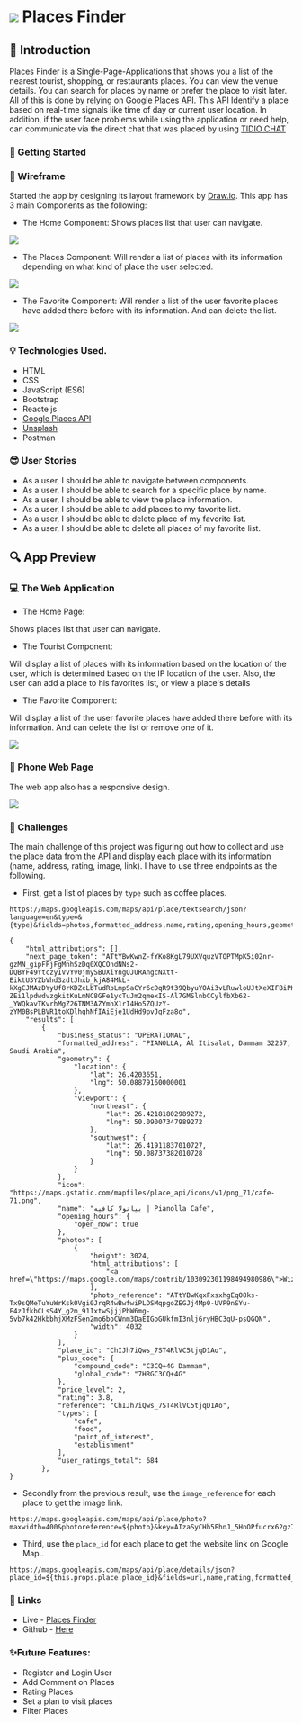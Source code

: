 # ![](https://ga-dash.s3.amazonaws.com/production/assets/logo-9f88ae6c9c3871690e33280fcf557f33.png)  Places Finder
## :round_pushpin: Introduction
Places Finder is a Single-Page-Applications that shows you a list of the nearest tourist, shopping, or restaurants places. You can view the venue details. You can search for places by name or prefer the place to visit later. All of this is done by relying on <a href= 'https://developers.google.com/places/web-service/overview'> Google Places API.</a> This API Identify a place based on real-time signals like time of day or current user location. In addition, if the user face problems while using the application or need help, can communicate via the direct chat that was placed by using <a href= 'https://developers.google.com/places/web-service/overview'>TIDIO CHAT</a>

### :dart: Getting Started
### :pencil: Wireframe
Started the app by designing its layout framework by <a href= 'https://app.diagrams.net/'>Draw.io</a>. This app has 3 main Components as the following:

- The Home Component:
Shows places list that user can navigate.
<img src="img/Home.PNG">

- The Places Component:
Will render a list of places with its information depending on what kind of place the user selected.
<img src="img/places.PNG">

- The Favorite Component:
Will render a list of the user favorite places have added there before with its information. And can delete the list.
<img src="img/fav.PNG">


### :bulb: Technologies Used.
* HTML
* CSS
* JavaScript (ES6)
* Bootstrap
* Reacte js
* <a href= 'https://developers.google.com/places/web-service/overview'>Google Places API</a> 
* <a href= 'https://unsplash.com/developers'>Unsplash</a> 
* Postman 

### :sunglasses: User Stories
* As a user, I should be able to navigate between components.
* As a user, I should be able to search for a specific place by name.
* As a user, I should be able to view the place information.
* As a user, I should be able to add places to my favorite list.
* As a user, I should be able to delete place of my favorite list.
* As a user, I should be able to delete all places of my favorite list.

## :mag: App Preview

### :computer: The Web Application
- The Home Page:

Shows places list that user can navigate.
- The Tourist Component:

Will display a list of places with its information based on the location of the user, which is determined based on the IP location of the user. Also, the user can add a place to his favorites list, or view a place's details
- The Favorite Component:

Will display a list of the user favorite places have added there before with its information. And can delete the list or remove one of it.

<img src="img/webapp.gif">

### :iphone: Phone Web Page
The web app also has a responsive design.

<img src="img/phoneapp.gif">

### :muscle: Challenges
The main challenge of this project was figuring out how to collect and use the place data from the API and display each place with its information (name, address, rating, image, link). I have to use three endpoints as the following.

- First, get a list of places by `type` such as coffee places. 

```
https://maps.googleapis.com/maps/api/place/textsearch/json?language=en&type=&{type}&fields=photos,formatted_address,name,rating,opening_hours,geometry&key=AIzaSyCHh5FhnJ_5HnOPfucrx62gz7tT3BYgnng
```

```
{
    "html_attributions": [],
    "next_page_token": "ATtYBwKwnZ-fYKo8KgL79UXVquzVTOPTMpK5i02nr-gzMN_gipFPjFgMnhSzDq0XQCOndNNs2-DQBYF49YtczyIVvYv0jmySBUXiYngQJURAngcNXtt-EiktU3YZbVhd3zdtJhxb_kjA84MkL-kXgCJMAzDYyUf8rKDZcLbTudRbLmpSaCYr6cDqR9t39QbyuYOAi3vLRuwloUJtXeXIFBiPKD66qb2uhrbNhB6GnlOy4oAZjnF-ZEi1lpdwdvzgkitKuLmNC8GFe1ycTuJm2qmexIS-Al7GMSlnbCCylfbXb62-_YWQkavTKvrhMgZ26TNM3AZYmhX1rI4Ho5ZQUzY-zYM0BsPLBVR1toKDlhqhNfIAiEje1UdHd9pvJqFza8o",
    "results": [
        {
            "business_status": "OPERATIONAL",
            "formatted_address": "PIANOLLA, Al Itisalat, Dammam 32257, Saudi Arabia",
            "geometry": {
                "location": {
                    "lat": 26.4203651,
                    "lng": 50.08879160000001
                },
                "viewport": {
                    "northeast": {
                        "lat": 26.42181802989272,
                        "lng": 50.09007347989272
                    },
                    "southwest": {
                        "lat": 26.41911837010727,
                        "lng": 50.08737382010728
                    }
                }
            },
            "icon": "https://maps.gstatic.com/mapfiles/place_api/icons/v1/png_71/cafe-71.png",
            "name": "بيانولا كافيه | Pianolla Cafe",
            "opening_hours": {
                "open_now": true
            },
            "photos": [
                {
                    "height": 3024,
                    "html_attributions": [
                        "<a href=\"https://maps.google.com/maps/contrib/103092301198494980986\">Wizy</a>"
                    ],
                    "photo_reference": "ATtYBwKqxFxsxhgEqO8ks-Tx9sQMeTuYuWrKsk0Vgi0JrqR4wBwfwiPLDSMqpgoZEGJj4Mp0-UVP9nSYu-F4zJfkbCLsS4Y_g2m_91IxtwSjjjPbW6mg-5vb7k42HkbbhjXMzFSen2mo6boCWnm3DaEIGoGUkfmI3nlj6ryHBC3qU-psQGQN",
                    "width": 4032
                }
            ],
            "place_id": "ChIJh7iQws_7ST4RlVC5tjqD1Ao",
            "plus_code": {
                "compound_code": "C3CQ+4G Dammam",
                "global_code": "7HRGC3CQ+4G"
            },
            "price_level": 2,
            "rating": 3.8,
            "reference": "ChIJh7iQws_7ST4RlVC5tjqD1Ao",
            "types": [
                "cafe",
                "food",
                "point_of_interest",
                "establishment"
            ],
            "user_ratings_total": 684
        },
}
```
- Secondly from the previous result, use the `image_reference` for each place to get the image link.
```
https://maps.googleapis.com/maps/api/place/photo?maxwidth=400&photoreference=${photo}&key=AIzaSyCHh5FhnJ_5HnOPfucrx62gz7tT3BYgnng
```
- Third, use the `place_id` for each place to get the website link on Google Map..

```
https://maps.googleapis.com/maps/api/place/details/json?place_id=${this.props.place.place_id}&fields=url,name,rating,formatted_phone_number&key=AIzaSyCHh5FhnJ_5HnOPfucrx62gz7tT3BYgnng
```

### :link: Links
* Live - <a href='https://pages.git.generalassemb.ly/fatmahhelal/Second-Project/'/> Places Finder </a>
* Github - <a href='https://git.generalassemb.ly/fatmahhelal/Second-Project'> Here </a>

### :sparkles:Future Features:
- Register and Login User
- Add Comment on Places
- Rating Places
- Set a plan to visit places 
- Filter Places
